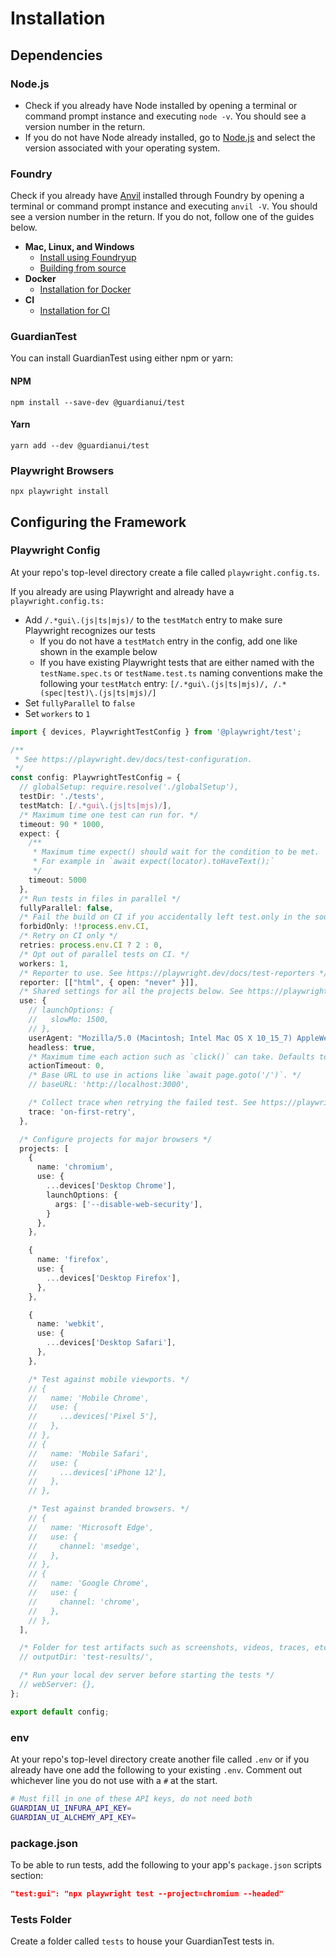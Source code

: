 # Installation

## Dependencies

### Node.js

* Check if you already have Node installed by opening a terminal or command prompt instance and executing `node -v`. You should see a version number in the return.
* If you do not have Node already installed, go to [Node.js](https://nodejs.org/en/download) and select the version associated with your operating system.

### Foundry

Check if you already have [Anvil](https://github.com/foundry-rs/foundry/tree/master/anvil) installed through Foundry by opening a terminal or command prompt instance and executing `anvil -V`. You should see a version number in the return. If you do not, follow one of the guides below.

* **Mac, Linux, and Windows**
  * [Install using Foundryup](https://book.getfoundry.sh/getting-started/installation#using-foundryup)
  * [Building from source](https://book.getfoundry.sh/getting-started/installation#building-from-source)
* **Docker**
  * [Installation for Docker](https://book.getfoundry.sh/getting-started/installation#using-foundry-with-docker)
* **CI**
  * [Installation for CI](https://book.getfoundry.sh/getting-started/installation#installing-for-ci-in-github-action)

### GuardianTest

You can install GuardianTest using either npm or yarn:

#### NPM

`npm install --save-dev @guardianui/test`

#### Yarn

`yarn add --dev @guardianui/test`

### Playwright Browsers

`npx playwright install`

## Configuring the Framework

### Playwright Config

At your repo's top-level directory create a file called `playwright.config.ts`.

If you already are using Playwright and already have a `playwright.config.ts:`

* Add `/.*gui\.(js|ts|mjs)/` to the `testMatch` entry to make sure Playwright recognizes our tests
  * If you do not have a `testMatch` entry in the config, add one like shown in the example below
  * If you have existing Playwright tests that are either named with the `testName.spec.ts` or `testName.test.ts` naming conventions make the following your `testMatch` entry: `[/.*gui\.(js|ts|mjs)/, /.*(spec|test)\.(js|ts|mjs)/]`
* Set `fullyParallel` to `false`
* Set `workers` to `1`

```typescript
import { devices, PlaywrightTestConfig } from '@playwright/test';

/**
 * See https://playwright.dev/docs/test-configuration.
 */
const config: PlaywrightTestConfig = {
  // globalSetup: require.resolve('./globalSetup'),
  testDir: './tests',
  testMatch: [/.*gui\.(js|ts|mjs)/],
  /* Maximum time one test can run for. */
  timeout: 90 * 1000,
  expect: {
    /**
     * Maximum time expect() should wait for the condition to be met.
     * For example in `await expect(locator).toHaveText();`
     */
    timeout: 5000
  },
  /* Run tests in files in parallel */
  fullyParallel: false,
  /* Fail the build on CI if you accidentally left test.only in the source code. */
  forbidOnly: !!process.env.CI,
  /* Retry on CI only */
  retries: process.env.CI ? 2 : 0,
  /* Opt out of parallel tests on CI. */
  workers: 1,
  /* Reporter to use. See https://playwright.dev/docs/test-reporters */
  reporter: [["html", { open: "never" }]],
  /* Shared settings for all the projects below. See https://playwright.dev/docs/api/class-testoptions. */
  use: {
    // launchOptions: {
    //   slowMo: 1500,
    // },
    userAgent: "Mozilla/5.0 (Macintosh; Intel Mac OS X 10_15_7) AppleWebKit/537.36 (KHTML, like Gecko) Chrome/106.0.0.0 Safari/537.36",
    headless: true,
    /* Maximum time each action such as `click()` can take. Defaults to 0 (no limit). */
    actionTimeout: 0,
    /* Base URL to use in actions like `await page.goto('/')`. */
    // baseURL: 'http://localhost:3000',

    /* Collect trace when retrying the failed test. See https://playwright.dev/docs/trace-viewer */
    trace: 'on-first-retry',
  },

  /* Configure projects for major browsers */
  projects: [
    {
      name: 'chromium',
      use: {
        ...devices['Desktop Chrome'],
        launchOptions: {
          args: ['--disable-web-security'],
        }
      },
    },

    {
      name: 'firefox',
      use: {
        ...devices['Desktop Firefox'],
      },
    },

    {
      name: 'webkit',
      use: {
        ...devices['Desktop Safari'],
      },
    },

    /* Test against mobile viewports. */
    // {
    //   name: 'Mobile Chrome',
    //   use: {
    //     ...devices['Pixel 5'],
    //   },
    // },
    // {
    //   name: 'Mobile Safari',
    //   use: {
    //     ...devices['iPhone 12'],
    //   },
    // },

    /* Test against branded browsers. */
    // {
    //   name: 'Microsoft Edge',
    //   use: {
    //     channel: 'msedge',
    //   },
    // },
    // {
    //   name: 'Google Chrome',
    //   use: {
    //     channel: 'chrome',
    //   },
    // },
  ],

  /* Folder for test artifacts such as screenshots, videos, traces, etc. */
  // outputDir: 'test-results/',

  /* Run your local dev server before starting the tests */
  // webServer: {},
};

export default config;
```

### env

At your repo's top-level directory create another file called `.env` or if you already have one add the following to your existing `.env`. Comment out whichever line you do not use with a `#` at the start.

```bash
# Must fill in one of these API keys, do not need both
GUARDIAN_UI_INFURA_API_KEY=
GUARDIAN_UI_ALCHEMY_API_KEY=
```

### package.json

To be able to run tests, add the following to your app's `package.json` scripts section:

```json
"test:gui": "npx playwright test --project=chromium --headed"
```

### Tests Folder

Create a folder called `tests` to house your GuardianTest tests in.
